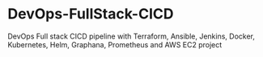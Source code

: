 # DevOps-FullStack-CICD
DevOps Full stack CICD pipeline with Terraform, Ansible, Jenkins, Docker, Kubernetes, Helm, Graphana, Prometheus and AWS EC2 project 
